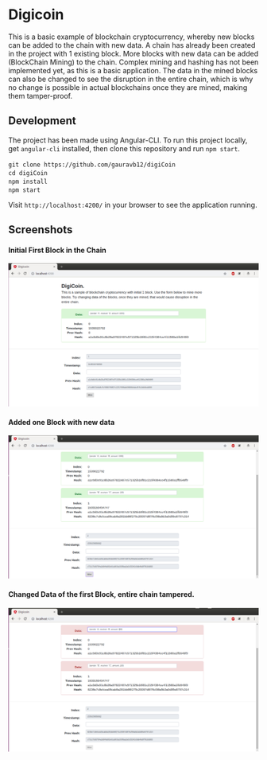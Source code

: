 # Digicoin

This is a basic example of blockchain cryptocurrency, whereby new blocks can be added to the chain with new data. A chain has already been created in the project with 1 existing block. More blocks with new data can be added (BlockChain Mining) to the chain. Complex mining and hashing has not been implemented yet, as this is a basic application. The data in the mined blocks can also be changed to see the disruption in the entire chain, which is why no change is  possible in actual blockchains once they are mined, making them tamper-proof.

## Development 

The project has been made using Angular-CLI. To run this project locally, get `angular-cli` installed, then clone this repository and run `npm start`.

  `git clone https://github.com/gauravb12/digiCoin` <br/>
  `cd digiCoin` <br/>
  `npm install` <br/>
  `npm start` <br/>
  
 Visit `http://localhost:4200/` in your browser to see the application running.
 
 ## Screenshots
 
 #### Initial First Block in the Chain
 ![Initial First Block in the Chain](/screenshots/shot1.png)
 
 #### Added one Block with new data
 ![Added one Block with new data](/screenshots/shot2.png)
 
 #### Changed Data of the first Block, entire chain tampered.
 ![Changed Data of the first Block, entire chain tampered.](/screenshots/shot3.png)
 
